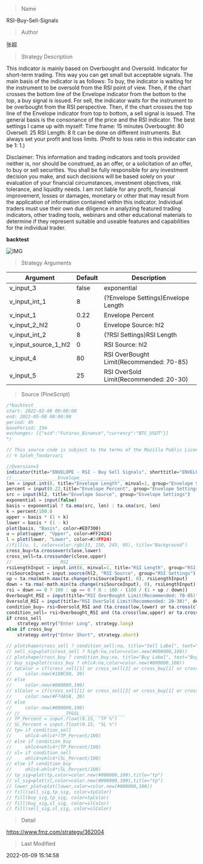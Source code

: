 
> Name

RSI-Buy-Sell-Signals

> Author

张超

> Strategy Description

This indicator is mainly based on Overbought and Oversold. Indicator for short-term trading. This way you can get small but acceptable signals.
The main basis of the indicator is as follows:
To buy, the indicator is waiting for the instrument to be oversold from the RSI point of view. Then, if the chart crosses the bottom line of the Envelope indicator from the bottom to the top, a buy signal is issued.
For sell, the indicator waits for the instrument to be overbought from the RSI perspective. Then, if the chart crosses the top line of the Envelope indicator from top to bottom, a sell signal is issued.
The general basis is the consonance of the price and the RSI indicator.
The best settings I came up with myself:
Time frame: 15 minutes
Overbought: 80
Oversell: 25
RSI Length: 8
It can be done on different instruments. But always set your profit and loss limits.
(Profit to loss ratio in this indicator can be 1: 1.)

Disclaimer: This information and trading indicators and tools provided neither is, nor should be construed, as an offer, or a solicitation of an offer, to buy or sell securities. You shall be fully responsible for any investment decision you make, and such decisions will be based solely on your evaluation of your financial circumstances, investment objectives, risk tolerance, and liquidity needs.
I am not liable for any profit, financial improvement, losses or damages, monetary or other that may result from the application of information contained within this indicator. Individual traders must use their own due diligence in analyzing featured trading indicators, other trading tools, webinars and other educational materials to determine if they represent suitable and useable features and capabilities for the individual trader.


**backtest**

 ![IMG](https://www.fmz.com/upload/asset/bc52f54c413e5d2a42.png) 

> Strategy Arguments



|Argument|Default|Description|
|----|----|----|
|v_input_3|false|exponential|
|v_input_int_1|8|(?Envelope Settings)Envelope Length|
|v_input_1|0.22|Envelope Percent|
|v_input_2_hl2|0|Envelope Source: hl2|high|low|open|close|hlc3|hlcc4|ohlc4|
|v_input_int_2|8|(?RSI Settings)RSI Length|
|v_input_source_1_hl2|0|RSI Source: hl2|high|low|open|close|hlc3|hlcc4|ohlc4|
|v_input_4|80|RSI OverBought Limit(Recommended: 70-85)|
|v_input_5|25|RSI OverSold Limit(Recommended: 20-30)|


> Source (PineScript)

``` javascript
/*backtest
start: 2022-02-08 00:00:00
end: 2022-05-08 00:00:00
period: 4h
basePeriod: 15m
exchanges: [{"eid":"Futures_Binance","currency":"BTC_USDT"}]
*/

// This source code is subject to the terms of the Mozilla Public License 2.0 at https://mozilla.org/MPL/2.0/
// © Saleh_Toodarvari

//@version=5
indicator(title="ENVELOPE - RSI - Buy Sell Signals", shorttitle="ENVELOPE - RSI", overlay=true)
//_________________Envelope_________________
len = input.int(8, title="Envelope Length", minval=1, group="Envelope Settings")
percent = input(0.22,title="Envelope Percent", group="Envelope Settings")
src = input(hl2, title="Envelope Source", group="Envelope Settings")
exponential = input(false)
basis = exponential ? ta.ema(src, len) : ta.sma(src, len)
k = percent/100.0
upper = basis * (1 + k)
lower = basis * (1 - k)
plot(basis, "Basis", color=#ED7300)
u = plot(upper, "Upper", color=#FF2424)
l = plot(lower, "Lower", color=#24FF24)
//fill(u, l, color=color.rgb(33, 150, 243, 95), title="Background")
cross_buy=ta.crossover(close,lower)
cross_sell=ta.crossunder(close,upper) 
// _________________RSI_________________
rsiLengthInput = input.int(8, minval=1, title="RSI Length", group="RSI Settings")
rsiSourceInput = input.source(hl2, "RSI Source", group="RSI Settings")
up = ta.rma(math.max(ta.change(rsiSourceInput), 0), rsiLengthInput)
down = ta.rma(-math.min(ta.change(rsiSourceInput), 0), rsiLengthInput)
rsi = down == 0 ? 100 : up == 0 ? 0 : 100 - (100 / (1 + up / down))
Overbought_RSI = input(title="RSI OverBought Limit(Recommended: 70-85)", defval=80, group="RSI Settings")
Oversold_RSI = input(title="RSI OverSold Limit(Recommended: 20-30)", defval=25, group="RSI Settings")
condition_buy= rsi<Oversold_RSI and (ta.cross(low,lower) or ta.cross(close,lower) or ta.cross(high,lower) or ta.cross(open,lower))
condition_sell= rsi>Overbought_RSI and (ta.cross(low,upper) or ta.cross(close,upper) or ta.cross(high,upper) or ta.cross(open,upper))
if cross_sell
    strategy.entry("Enter Long", strategy.long)
else if cross_buy
    strategy.entry("Enter Short", strategy.short)

// plotshape(cross_sell ? condition_sell:na, title="Sell Label", text="Sell", location=location.abovebar, style=shape.labeldown, size=size.tiny, color=color.red, textcolor=color.white)
// sell_sig=plot(cross_sell ? high:na,color=color.new(#000000,100))
// plotshape(cross_buy ? condition_buy:na, title="Buy Label", text="Buy", location=location.belowbar, style=shape.labelup, size=size.tiny, color=color.green, textcolor=color.white)
// buy_sig=plot(cross_buy ? ohlc4:na,color=color.new(#000000,100))
// tpColor = if(cross_sell[1] or cross_sell[2] or cross_buy[1] or cross_buy[2])
//     color.new(#1DBC60, 30)
// else
//     color.new(#000000,100)
// slColor = if(cross_sell[1] or cross_sell[2] or cross_buy[1] or cross_buy[2])
//     color.new(#F74A58, 30)
// else
//     color.new(#000000,100)
// //_________________TP&SL_________________
// TP_Percent = input.float(0.15, "TP %")
// SL_Percent = input.float(0.15, "SL %")
// tp= if condition_sell
//     ohlc4-ohlc4*(TP_Percent/100)
// else if condition_buy
//     ohlc4+ohlc4*(TP_Percent/100)
// sl= if condition_sell
//     ohlc4+ohlc4*(SL_Percent/100)
// else if condition_buy
//     ohlc4-ohlc4*(SL_Percent/100)
// tp_sig=plot(tp,color=color.new(#000000,100),title="tp")
// sl_sig=plot(sl,color=color.new(#000000,100),title="tp")
// lower_plot=plot(lower,color=color.new(#000000,100))
// fill(sell_sig,tp_sig, color=tpColor)
// fill(buy_sig,tp_sig, color=tpColor)
// fill(buy_sig,sl_sig, color=slColor)
// fill(sell_sig,sl_sig, color=slColor)
```

> Detail

https://www.fmz.com/strategy/362004

> Last Modified

2022-05-09 15:14:58

